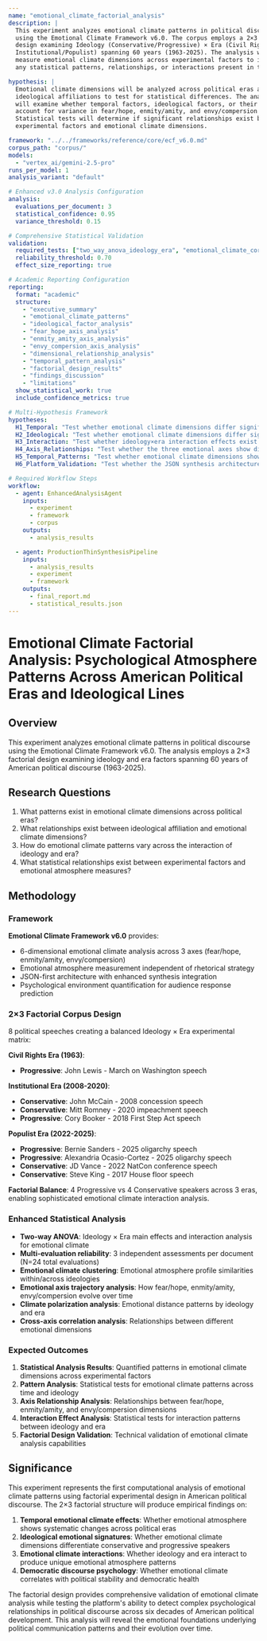 ```yaml
---
name: "emotional_climate_factorial_analysis"
description: |
  This experiment analyzes emotional climate patterns in political discourse 
  using the Emotional Climate Framework v6.0. The corpus employs a 2×3 factorial 
  design examining Ideology (Conservative/Progressive) × Era (Civil Rights/
  Institutional/Populist) spanning 60 years (1963-2025). The analysis will 
  measure emotional climate dimensions across experimental factors to identify 
  any statistical patterns, relationships, or interactions present in the data.

hypothesis: |
  Emotional climate dimensions will be analyzed across political eras and 
  ideological affiliations to test for statistical differences. The analysis 
  will examine whether temporal factors, ideological factors, or their interaction 
  account for variance in fear/hope, enmity/amity, and envy/compersion patterns. 
  Statistical tests will determine if significant relationships exist between 
  experimental factors and emotional climate dimensions.

framework: "../../frameworks/reference/core/ecf_v6.0.md"
corpus_path: "corpus/"
models:
  - "vertex_ai/gemini-2.5-pro"
runs_per_model: 1
analysis_variant: "default"

# Enhanced v3.0 Analysis Configuration
analysis:
  evaluations_per_document: 3
  statistical_confidence: 0.95
  variance_threshold: 0.15

# Comprehensive Statistical Validation  
validation:
  required_tests: ["two_way_anova_ideology_era", "emotional_climate_correlation_matrix", "climate_axis_reliability", "dimensional_trajectory_analysis", "factor_clustering_analysis", "climate_pattern_analysis"]
  reliability_threshold: 0.70
  effect_size_reporting: true

# Academic Reporting Configuration
reporting:
  format: "academic"
  structure:
    - "executive_summary"
    - "emotional_climate_patterns"
    - "ideological_factor_analysis"
    - "fear_hope_axis_analysis"
    - "enmity_amity_axis_analysis"
    - "envy_compersion_axis_analysis"
    - "dimensional_relationship_analysis"
    - "temporal_pattern_analysis"
    - "factorial_design_results"
    - "findings_discussion"
    - "limitations"
  show_statistical_work: true
  include_confidence_metrics: true

# Multi-Hypothesis Framework
hypotheses:
  H1_Temporal: "Test whether emotional climate dimensions differ significantly across political eras"
  H2_Ideological: "Test whether emotional climate dimensions differ significantly between ideological groups"
  H3_Interaction: "Test whether ideology×era interaction effects exist for emotional climate patterns"
  H4_Axis_Relationships: "Test whether the three emotional axes show distinct statistical patterns across experimental factors"
  H5_Temporal_Patterns: "Test whether emotional climate dimensions show systematic patterns across time periods"
  H6_Platform_Validation: "Test whether the JSON synthesis architecture successfully processes factorial design with 6-dimensional analysis"

# Required Workflow Steps
workflow:
  - agent: EnhancedAnalysisAgent
    inputs:
      - experiment
      - framework
      - corpus
    outputs:
      - analysis_results

  - agent: ProductionThinSynthesisPipeline
    inputs:
      - analysis_results
      - experiment
      - framework
    outputs:
      - final_report.md
      - statistical_results.json
---
```


# Emotional Climate Factorial Analysis: Psychological Atmosphere Patterns Across American Political Eras and Ideological Lines

## Overview

This experiment analyzes emotional climate patterns in political discourse using the Emotional Climate Framework v6.0. The analysis employs a 2×3 factorial design examining ideology and era factors spanning 60 years of American political discourse (1963-2025).

## Research Questions

1. What patterns exist in emotional climate dimensions across political eras?
2. What relationships exist between ideological affiliation and emotional climate dimensions?
3. How do emotional climate patterns vary across the interaction of ideology and era?
4. What statistical relationships exist between experimental factors and emotional atmosphere measures?

## Methodology

### Framework
**Emotional Climate Framework v6.0** provides:
- 6-dimensional emotional climate analysis across 3 axes (fear/hope, enmity/amity, envy/compersion)
- Emotional atmosphere measurement independent of rhetorical strategy
- JSON-first architecture with enhanced synthesis integration
- Psychological environment quantification for audience response prediction

### 2×3 Factorial Corpus Design
8 political speeches creating a balanced Ideology × Era experimental matrix:

**Civil Rights Era (1963)**:
- **Progressive**: John Lewis - March on Washington speech

**Institutional Era (2008-2020)**:
- **Conservative**: John McCain - 2008 concession speech
- **Conservative**: Mitt Romney - 2020 impeachment speech  
- **Progressive**: Cory Booker - 2018 First Step Act speech

**Populist Era (2022-2025)**:
- **Progressive**: Bernie Sanders - 2025 oligarchy speech
- **Progressive**: Alexandria Ocasio-Cortez - 2025 oligarchy speech
- **Conservative**: JD Vance - 2022 NatCon conference speech
- **Conservative**: Steve King - 2017 House floor speech

**Factorial Balance**: 4 Progressive vs 4 Conservative speakers across 3 eras, enabling sophisticated emotional climate interaction analysis.

### Enhanced Statistical Analysis
- **Two-way ANOVA**: Ideology × Era main effects and interaction analysis for emotional climate
- **Multi-evaluation reliability**: 3 independent assessments per document (N=24 total evaluations)
- **Emotional climate clustering**: Emotional atmosphere profile similarities within/across ideologies
- **Emotional axis trajectory analysis**: How fear/hope, enmity/amity, envy/compersion evolve over time
- **Climate polarization analysis**: Emotional distance patterns by ideology and era
- **Cross-axis correlation analysis**: Relationships between different emotional dimensions

### Expected Outcomes
1. **Statistical Analysis Results**: Quantified patterns in emotional climate dimensions across experimental factors
2. **Pattern Analysis**: Statistical tests for emotional climate patterns across time and ideology
3. **Axis Relationship Analysis**: Relationships between fear/hope, enmity/amity, and envy/compersion dimensions
4. **Interaction Effect Analysis**: Statistical tests for interaction patterns between ideology and era
5. **Factorial Design Validation**: Technical validation of emotional climate analysis capabilities

## Significance

This experiment represents the first computational analysis of emotional climate patterns using factorial experimental design in American political discourse. The 2×3 factorial structure will produce empirical findings on:

1. **Temporal emotional climate effects**: Whether emotional atmosphere shows systematic changes across political eras
2. **Ideological emotional signatures**: Whether emotional climate dimensions differentiate conservative and progressive speakers  
3. **Emotional climate interactions**: Whether ideology and era interact to produce unique emotional atmosphere patterns
4. **Democratic discourse psychology**: Whether emotional climate correlates with political stability and democratic health

The factorial design provides comprehensive validation of emotional climate analysis while testing the platform's ability to detect complex psychological relationships in political discourse across six decades of American political development. This analysis will reveal the emotional foundations underlying political communication patterns and their evolution over time.